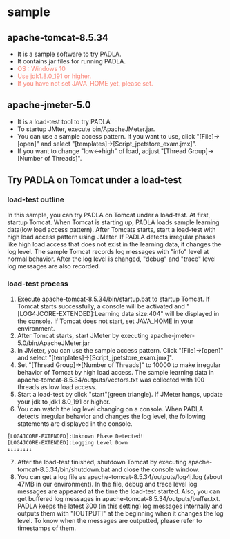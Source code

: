 # sample
## apache-tomcat-8.5.34
* It is a sample software to try PADLA.
* It contains jar files for running PADLA.
* <font color="Salmon">OS : Windows 10</font>
* <font color="Salmon">Use jdk1.8.0_191 or higher.</font>
* <font color="Salmon">If you have not set JAVA_HOME yet, please set.</font>

## apache-jmeter-5.0
* It is a load-test tool to try PADLA
* To startup JMter, execute bin/ApacheJMeter.jar.
* You can use a sample access pattern. If you want to use, click "[File]->[open]" and select "[templates]->[Script_jpetstore_exam.jmx]".
* If you want to change "low<->high" of load, adjust "[Thread Group]->[Number of Threads]".

## Try PADLA on Tomcat under a load-test
### load-test outline
In this sample, you can try PADLA on Tomcat under a load-test. At first, startup Tomcat. When Tomcat is starting up, PADLA loads sample learning data(low load access pattern). After Tomcats starts, start a load-test with high load access pattern using JMeter. If PADLA detects irregular phases like high load access that does not exist in the learning data, it changes the log level. The sample Tomcat records log messages with "info" level at normal behavior. After the log level is changed, "debug" and "trace" level log messages are also recorded.

### load-test process
1. Execute apache-tomcat-8.5.34/bin/startup.bat to startup Tomcat. If Tomcat starts successfully, a console will be activated and "[LOG4JCORE-EXTENDED]:Learning data size:404" will be displayed in the console. If Tomcat does not start, set JAVA_HOME in your environment.
2. After Tomcat starts, start JMeter by executing apache-jmeter-5.0/bin/ApacheJMeter.jar
3. In JMeter, you can use the sample access pattern. Click "[File]->[open]" and select "[templates]->[Script_jpetstore_exam.jmx]".
4. Set "[Thread Group]->[Number of Threads]" to 10000 to make irregular behavior of Tomcat by high load access. The sample learning data in apache-tomcat-8.5.34/outputs/vectors.txt was collected with 100 threads as low load access.
5. Start a load-test by click "start"(green triangle). If JMeter hangs, update your jdk to jdk1.8.0_191 or higher.
6. You can watch the log level changing on a console. When PADLA detects irregular behavior and changes the log level, the following statements are displayed in the console.
```sh
[LOG4JCORE-EXTENDED]:Unknown Phase Detected!
[LOG4JCORE-EXTENDED]:Logging Level Down
↓↓↓↓↓↓↓↓
```

7. After the load-test finished, shutdown Tomcat by executing apache-tomcat-8.5.34/bin/shutdown.bat and close the console window.
8. You can get a log file as apache-tomcat-8.5.34/outputs/log4j.log (about 47MB in our environment). In the file, debug and trace level log messages are appeared at the time the load-test started. Also, you can get buffered log messages in apache-tomcat-8.5.34/outputs/buffer.txt. PADLA keeps the latest 300 (in this setting) log messages internally and outputs them with "[OUTPUT]" at the beginning when it changes the log level. To know when the messages are outputted, please refer to timestamps of them.
